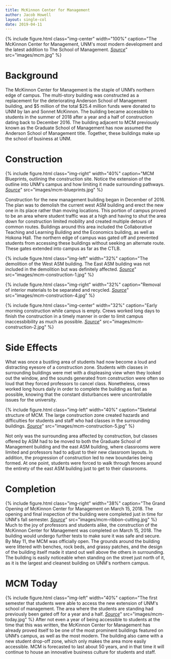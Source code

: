 ```yaml
---
title: McKinnon Center for Management
author: Jacob Howell
layout: single-col
date: 2019-04-11
---
```


{% include figure.html class="img-center" width="100%" caption="The McKinnon Center for Management, UNM's most modern development and the latest addition to The School of Management. [_Source_](https://www.mgt.unm.edu/building/construction-photos.asp)" src="images/mcm.jpg" %}

# Background

The McKinnon Center for Management is the staple of UNM’s northern edge of campus.  The multi-story
building was constructed as a replacement for the deteriorating Anderson School of Management
building, and $5 million of the total $25.4 million funds were donated to UNM by Ian and Sonnet McKinnon.  The building
became accessible to students in the summer of 2018 after a year and a half of construction dating back
to December 2016.  The building adjacent to MCM previously known as the Graduate School of
Management has now assumed the Anderson School of Management title.  Together, these buildings make
up the school of business at UNM.

# Construction
{% include figure.html class="img-right" width="40%" caption="MCM Blueprints, outlining the construction site.  Notice the extension of the outline into UNM's campus and how limiting it made surrounding pathways. [_Source_](https://www.mgt.unm.edu/building/default.asp)" src="images/mcm-blueprints.jpg" %}

Construction for the new management building began in December of 2016.  The plan was to demolish
the current west ASM building and erect the new one in its place rather than moving locations.  This portion
of campus proved to be an area where student traffic was at a high and having to shut the area down
for construction limited mobility and created multiple detours of common routes.  Buildings around this
area included the Collaborative Teaching and Learning Building and the Economics building, as well as
Hokona Hall.  The northern edge of campus was gated off and prevented students from accessing these
buildings without seeking an alternate route.  These gates extended into campus as far as the CTLB.

{% include figure.html class="img-left" width="32%" caption="The demolition of the West ASM building. The East ASM building was not included in the demolition but was definitely affected. [_Source_](https://www.mgt.unm.edu/building/construction-photos.asp)" src="images/mcm-construction-1.jpg" %}

{% include figure.html class="img-right" width="32%" caption="Removal of interior materials to be separated and recycled. [_Source_](https://www.mgt.unm.edu/building/construction-photos.asp)" src="images/mcm-construction-4.jpg" %}

{% include figure.html class="img-center" width="32%" caption="Early morning construction while campus is empty. Crews worked long days to finish the construction in a timely manner in order to limit campus inaccessbibility as much as possible. [_Source_](https://www.mgt.unm.edu/building/construction-photos.asp)" src="images/mcm-construction-2.jpg" %}

# Side Effects

What was once a bustling area of students had now become a loud and distracting eyesore of a
construction zone.  Students with classes in surrounding buildings were met with a displeasing view
when they looked out the window, and the sounds generated from construction were often so loud that
they forced professors to cancel class.  Nonetheless, crews worked long hours daily in order to complete
the building as fast as possible, knowing that the constant disturbances were uncontrollable issues for
the university.

{% include figure.html class="img-left" width="40%" caption="Skeletal structure of MCM. The large construction zone created hazards and difficulties for students and staff who had classes in the surrounding buildings. [_Source_](https://www.mgt.unm.edu/building/construction-photos.asp)" src="images/mcm-construction-5.jpg" %}

Not only was the surrounding area affected by construction, but classes offered by ASM had to be
moved to both the Graduate School of Management building and the east ASM building, where classrooms were limited
and professors had to adjust to their new classroom layouts.  In addition, the progression of construction led to new
boundaries being formed. At one point, students were forced to walk through fences around the
entirety of the east ASM building just to get to their classrooms.

# Completion

{% include figure.html class="img-right" width="38%" caption="The Grand Opening of McKinnon Center for Management on March 15, 2018. The opening and final inspection of the building were completed just in time for UNM's fall semester. [_Source_](https://www.mgt.unm.edu/news/highlights/2018/05/mcm-ribbon-cutting.asp)" src="images/mcm-ribbon-cutting.jpg" %}
Much to the joy of professors and students alike, the construction of the McKinnon Center for
Management was completed on March 15, 2018.  The building would undergo further tests to make
sure it was safe and secure.  By May 11, the MCM was officially open.  The grounds around the building
were littered with benches, rock beds, and grassy patches, and the design of the building itself made it stand out
well above the others in surrounding.  The building is easily noticeable when standing on the street just north of it,
as it is the largest and cleanest building on UNM's northern campus.

# MCM Today

{% include figure.html class="img-left" width="40%" caption="The first semester that students were able to access the new extension of UNM's school of management. The area where the students are standing had previously been gated off for a year and a half. [_Source_](https://www.mgt.unm.edu/news/highlights/2018/05/mcm-ribbon-cutting.asp)" src="images/mcm-today.jpg" %}
After not even a year of being accessible to students at the time that this was written, the McKinnon
Center for Management has already proved itself to be one of the most prominent buildings featured on
UNM’s campus, as well as the most modern.  The building also came with a new student drop-off zone,
which only makes the area more easily accessible.  MCM is forecasted to last about 50 years, and in that
time it will continue to house an innovative business culture for students and staff.
